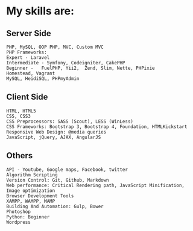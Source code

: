 # My skills are:
## Server Side ##
    PHP, MySQL, OOP PHP, MVC, Custom MVC
    PHP Frameworks:
    Expert - Laravel
    Intermediate - Symfony, Codeigniter, CakePHP
    Beginner -   FuelPHP, Yii2,  Zend, Slim, Nette, PHPixie
    Homestead, Vagrant
    MySQL, HeidiSQL, PHPmyAdmin
    
 ## Client Side
    HTML, HTML5
    CSS, CSS3
    CSS Preprocessors: SASS (Scout), LESS (WinLess)
    CSS Frameworks: Bootstrap 3, Bootstrap 4, Foundation, HTMLKickstart
    Responsive Web Design: @media queries
    JavaScript, jQuery, AJAX, AngularJS
 
 ## Others
    API - Youtube, Google maps, Facebook, twitter
    Algorithm Scripting
    Version Control: Git, Github, Markdown
    Web performance: Critical Rendering path, JavaScript Minification, Image optimization
    Browser Development Tools
    XAMPP, WAMPP, MAMP
    Building And Automation: Gulp, Bower
    Photoshop
    Python: Beginner
    Wordpress
    

